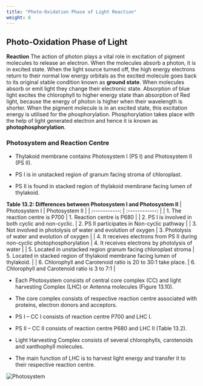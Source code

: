 ```yaml
---
title: "Photo-Oxidation Phase of Light Reaction"
weight: 8
---
```


## Photo-Oxidation Phase of Light

**Reaction** The action of photon plays a vital role in excitation of pigment molecules to release an electron. When the molecules absorb a photon, it is in excited state. When the light source turned off, the high energy electrons return to their normal low energy orbitals as the excited molecule goes back to its original stable condition known as **ground state**. When molecules absorb or emit light they change their electronic state. Absorption of blue light excites the chlorophyll to higher energy state than absorption of Red light, because the energy of photon is higher when their wavelength is shorter. When the pigment molecule is in an excited state, this excitation energy is utilised for the phosphorylation. Phosphorylation takes place with the help of light generated electron and hence it is known as **photophosphorylation**.

### Photosystem and Reaction Centre

- Thylakoid membrane contains Photosystem I (PS I) and Photosystem II (PS II).

- PS I is in unstacked region of granum facing stroma of chloroplast.

- PS II is found in stacked region of thylakoid membrane facing lumen of thylakoid.

**Table 13.2: Differences between Photosystem I and Photosystem II**
| Photosystem I | Photosystem II |
| :-----------: | :------------: |
| 1. The reaction centre is P700 | 1. Reaction centre is P680 |
| 2. PS I is involved in both cyclic and non-cyclic. | 2. PS II participates in Non-cyclic pathway |
| 3. Not involved in photolysis of water and evolution of oxygen | 3. Photolysis of water and evolution of oxygen |
| 4. It receives electrons from PS II during non-cyclic photophosphorylation | 4. It receives electrons by photolysis of water |
| 5. Located in unstacked region granum facing chloroplast stroma | 5. Located in stacked region of thylakoid membrane facing lumen of thylakoid. |
| 6. Chlorophyll and Carotenoid ratio is 20 to 30:1 take place. | 6. Chlorophyll and Carotenoid ratio is 3 to 7:1 |

- Each Photosystem consists of central core complex (CC) and light harvesting Complex (LHC) or Antenna molecules (Figure 13.10).

- The core complex consists of respective reaction centre associated with proteins, electron donors and acceptors.

- PS I – CC I consists of reaction centre P700 and LHC I.

- PS II – CC II consists of reaction centre P680 and LHC II (Table 13.2).

- Light Harvesting Complex consists of several chlorophylls, carotenoids and xanthophyll molecules.

- The main function of LHC is to harvest light energy and transfer it to their respective reaction centre.

![ Photosystem](13.11.png)
